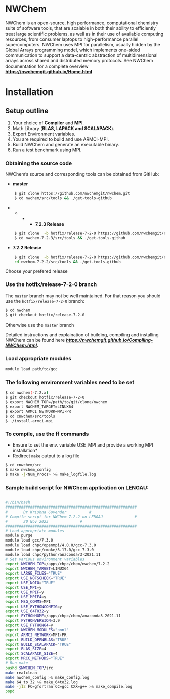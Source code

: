 NWChem 
=====

NWChem is an open-source, high performance, computational chemistry suite of software tools, that are scalable in both their ability to efficiently treat large scientific problems, as well as in their use of available computing resources, from consumer laptops to high-performance parallel supercomputers. NWChem uses MPI for parallelism, usually hidden by the Global Arrays programming model, which implements one-sided communication to support a data-centric abstraction of multidimensional arrays across shared and distributed memory protocols. See NWChem documentation for a complete overview **https://nwchemgit.github.io/Home.html**

# Installation

## Setup outline

1. Your choice of **Compiler** and **MPI**.
2. Math Library (**BLAS, LAPACK and SCALAPACK**).
3. Export Environment variables.
4. You are required to build and use ARMCI-MPI.
5. Build NWChem and generate an executable binary.
6. Run a test benchmark using MPI.


### Obtaining the source code

 NWChem’s source and corresponding tools can be obtained from GitHub:

 - **master** 
```bash
    $ git clone https://github.com/nwchemgit/nwchem.git
    $ cd nwchem/src/tools && ./get-tools-github
```

- - - - **7.2.3 Release** 

```bash
    $ git clone  -b hotfix/release-7-2-0 https://github.com/nwchemgit/nwchem.git nwchem-7.2.3
    $ cd nwchem-7.2.3/src/tools && ./get-tools-github
```

- **7.2.2 Release**
```bash
    $ git clone  -b hotfix/release-7-2-0 https://github.com/nwchemgit/nwchem.git nwchem-7.2.2
    cd nwchem-7.2.2/src/tools && ./get-tools-github
```

Choose your prefered release

### Use the hotfix/release-7-2-0 branch

The `master` branch may not be well maintained. For that reason you should use the `hotfix/release-7-2-0` branch:
```bash
$ cd nwchem
$ git checkout hotfix/release-7-2-0
```

Otherwise use the `master` branch

Detailed instructions and explaination of building, compiling and installing NWChem can be found here ***https://nwchemgit.github.io/Compiling-NWChem.html.***

### Load appropriate modules 

```bash
module load path/to/gcc 
```

### The following environment variables need to be set
```bash
$ cd nwchem(-7.2.x)
$ git checkout hotfix/release-7-2-0
$ export NWCHEM_TOP=/path/to/git/clone/nwchem
$ export NWCHEM_TARGET=LINUX64
$ export ARMCI_NETWORK=MPI-PR
$ cd cnwchem/src/tools
$ ./install-armci-mpi
```

### To compile, use the ff commands
- Ensure to set the env. variable USE_MPI and provide a working MPI installation*
- Redirect `make` output to a log file

```bash
$ cd cnwchem/src
$ make nwchem_config
$ make -j<Num_Procs> >& make_logfile.log
```


### Sample build script for NWChem application on LENGAU:

```bash

#!/bin/bash
##########################################################
# 		Dr Krishna Govender			 #
# Compile script for NWChem 7.2.2 on LENGAU              #
# 		20 Nov 2023				 #
##########################################################
# Load appropriate modules
module purge
module load gcc/7.3.0
module load chpc/openmpi/4.0.0/gcc-7.3.0
module load chpc/cmake/3.17.0/gcc-7.3.0
module load chpc/python/anaconda/3-2021.11
# Set various environment variables 
export NWCHEM_TOP=/apps/chpc/chem/nwchem/7.2.2
export NWCHEM_TARGET=LINUX64
export LARGE_FILES="TRUE"
export USE_NOFSCHECK="TRUE"
export USE_NOIO="TRUE"
export USE_MPI=y
export USE_MPIF=y
export USE_MPIF4=y
export MSG_COMMS=MPI
export USE_PYTHONCONFIG=y
export USE_64TO32=y
export PYTHONHOME=/apps/chpc/chem/anaconda3-2021.11
export PYTHONVERSION=3.9
export USE_PYTHON64=y
export NWCHEM_MODULES="pnnl"
export ARMCI_NETWORK=MPI-PR
export BUILD_OPENBLAS="TRUE"
export BUILD_SCALAPACK="TRUE"
export BLAS_SIZE=4
export SCALAPACK_SIZE=4
export MRCC_METHODS="TRUE"
# Run make
pushd $NWCHEM_TOP/src
make realclean
make nwchem_config >& make_config.log
make 64_to_32 >& make_64to32.log
make -j12 FC=gfortran CC=gcc CXX=g++ >& make_compile.log
popd
```
